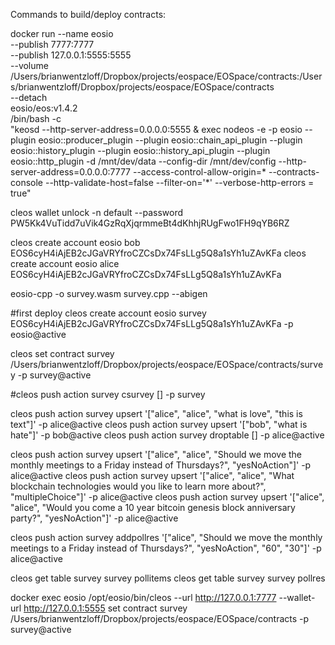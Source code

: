 Commands to build/deploy contracts:


docker run --name eosio \
  --publish 7777:7777 \
  --publish 127.0.0.1:5555:5555 \
  --volume /Users/brianwentzloff/Dropbox/projects/eospace/EOSpace/contracts:/Users/brianwentzloff/Dropbox/projects/eospace/EOSpace/contracts \
  --detach \
  eosio/eos:v1.4.2 \
  /bin/bash -c \
  "keosd --http-server-address=0.0.0.0:5555 & exec nodeos -e -p eosio --plugin eosio::producer_plugin --plugin eosio::chain_api_plugin --plugin eosio::history_plugin --plugin eosio::history_api_plugin --plugin eosio::http_plugin -d /mnt/dev/data --config-dir /mnt/dev/config --http-server-address=0.0.0.0:7777 --access-control-allow-origin=* --contracts-console --http-validate-host=false --filter-on='*' --verbose-http-errors = true"


cleos wallet unlock -n default --password PW5Kk4VuTidd7uVik4GzRqXjqrmmeBt4dKhhjRUgFwo1FH9qYB6RZ

cleos create account eosio bob EOS6cyH4iAjEB2cJGaVRYfroCZCsDx74FsLLg5Q8a1sYh1uZAvKFa 
cleos create account eosio alice EOS6cyH4iAjEB2cJGaVRYfroCZCsDx74FsLLg5Q8a1sYh1uZAvKFa



eosio-cpp -o survey.wasm survey.cpp --abigen

#first deploy
cleos create account eosio survey EOS6cyH4iAjEB2cJGaVRYfroCZCsDx74FsLLg5Q8a1sYh1uZAvKFa -p eosio@active

cleos set contract survey /Users/brianwentzloff/Dropbox/projects/eospace/EOSpace/contracts/survey -p survey@active

#cleos push action survey csurvey [] -p survey

cleos push action survey upsert '["alice", "alice", "what is love", "this is text"]' -p alice@active
cleos push action survey upsert '["bob", "what is hate"]' -p bob@active
cleos push action survey droptable [] -p alice@active


cleos push action survey upsert '["alice", "alice", "Should we move the monthly meetings to a Friday instead of Thursdays?", "yesNoAction"]' -p alice@active
cleos push action survey upsert '["alice", "alice", "What blockchain technologies would you like to learn more about?", "multipleChoice"]' -p alice@active
cleos push action survey upsert '["alice", "alice", "Would you come a 10 year bitcoin genesis block anniversary party?", "yesNoAction"]' -p alice@active


cleos push action survey addpollres '["alice", "Should we move the monthly meetings to a Friday instead of Thursdays?", "yesNoAction", "60", "30"]' -p alice@active

cleos get table survey survey pollitems
cleos get table survey survey pollres





docker exec eosio /opt/eosio/bin/cleos --url http://127.0.0.1:7777 --wallet-url http://127.0.0.1:5555 set contract survey /Users/brianwentzloff/Dropbox/projects/eospace/EOSpace/contracts -p survey@active
